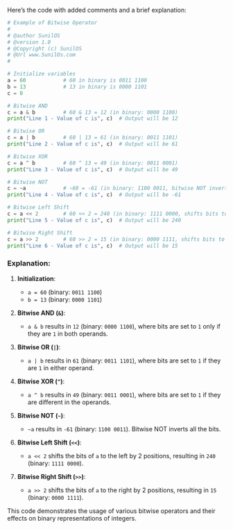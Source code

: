 Here’s the code with added comments and a brief explanation:

```python
# Example of Bitwise Operator
# 
# @author SunilOS  
# @version 1.0
# @Copyright (c) SunilOS  
# @Url www.SunilOs.com
#

# Initialize variables
a = 60            # 60 in binary is 0011 1100
b = 13            # 13 in binary is 0000 1101
c = 0

# Bitwise AND
c = a & b         # 60 & 13 = 12 (in binary: 0000 1100)
print("Line 1 - Value of c is", c)  # Output will be 12

# Bitwise OR
c = a | b         # 60 | 13 = 61 (in binary: 0011 1101)
print("Line 2 - Value of c is", c)  # Output will be 61

# Bitwise XOR
c = a ^ b         # 60 ^ 13 = 49 (in binary: 0011 0001)
print("Line 3 - Value of c is", c)  # Output will be 49

# Bitwise NOT
c = ~a            # ~60 = -61 (in binary: 1100 0011, bitwise NOT inverts the bits)
print("Line 4 - Value of c is", c)  # Output will be -61

# Bitwise Left Shift
c = a << 2        # 60 << 2 = 240 (in binary: 1111 0000, shifts bits to the left by 2 positions)
print("Line 5 - Value of c is", c)  # Output will be 240

# Bitwise Right Shift
c = a >> 2        # 60 >> 2 = 15 (in binary: 0000 1111, shifts bits to the right by 2 positions)
print("Line 6 - Value of c is", c)  # Output will be 15
```

### Explanation:

1. **Initialization**:
   - `a = 60` (binary: `0011 1100`)
   - `b = 13` (binary: `0000 1101`)

2. **Bitwise AND (`&`)**:
   - `a & b` results in `12` (binary: `0000 1100`), where bits are set to `1` only if they are `1` in both operands.

3. **Bitwise OR (`|`)**:
   - `a | b` results in `61` (binary: `0011 1101`), where bits are set to `1` if they are `1` in either operand.

4. **Bitwise XOR (`^`)**:
   - `a ^ b` results in `49` (binary: `0011 0001`), where bits are set to `1` if they are different in the operands.

5. **Bitwise NOT (`~`)**:
   - `~a` results in `-61` (binary: `1100 0011`). Bitwise NOT inverts all the bits.

6. **Bitwise Left Shift (`<<`)**:
   - `a << 2` shifts the bits of `a` to the left by 2 positions, resulting in `240` (binary: `1111 0000`).

7. **Bitwise Right Shift (`>>`)**:
   - `a >> 2` shifts the bits of `a` to the right by 2 positions, resulting in `15` (binary: `0000 1111`).

This code demonstrates the usage of various bitwise operators and their effects on binary representations of integers.